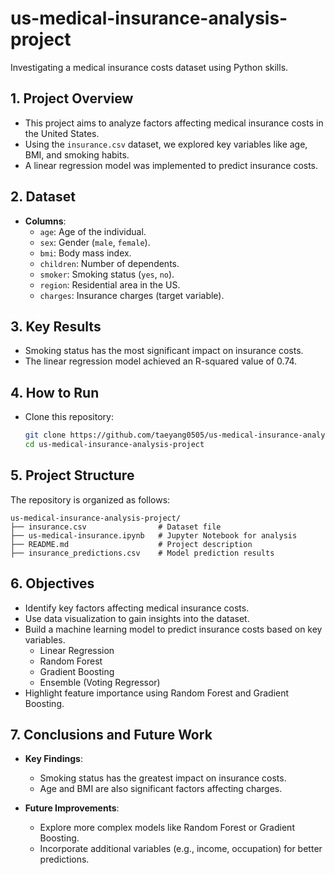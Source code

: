 # us-medical-insurance-analysis-project
Investigating a medical insurance costs dataset using Python skills.

## 1. Project Overview
- This project aims to analyze factors affecting medical insurance costs in the United States.
- Using the `insurance.csv` dataset, we explored key variables like age, BMI, and smoking habits.
- A linear regression model was implemented to predict insurance costs.

## 2. Dataset
- **Columns**:
  - `age`: Age of the individual.
  - `sex`: Gender (`male`, `female`).
  - `bmi`: Body mass index.
  - `children`: Number of dependents.
  - `smoker`: Smoking status (`yes`, `no`).
  - `region`: Residential area in the US.
  - `charges`: Insurance charges (target variable).

## 3. Key Results
- Smoking status has the most significant impact on insurance costs.
- The linear regression model achieved an R-squared value of 0.74.

## 4. How to Run
- Clone this repository:
  ```bash
  git clone https://github.com/taeyang0505/us-medical-insurance-analysis-project.git
  cd us-medical-insurance-analysis-project


## 5. Project Structure
The repository is organized as follows:

```
us-medical-insurance-analysis-project/
├── insurance.csv                # Dataset file
├── us-medical-insurance.ipynb   # Jupyter Notebook for analysis
├── README.md                    # Project description
├── insurance_predictions.csv    # Model prediction results
```

## 6. Objectives
- Identify key factors affecting medical insurance costs.
- Use data visualization to gain insights into the dataset.
- Build a machine learning model to predict insurance costs based on key variables.
  - Linear Regression
  - Random Forest
  - Gradient Boosting
  - Ensemble (Voting Regressor)
- Highlight feature importance using Random Forest and Gradient Boosting.

## 7. Conclusions and Future Work
- **Key Findings**:
  - Smoking status has the greatest impact on insurance costs.
  - Age and BMI are also significant factors affecting charges.

- **Future Improvements**:
  - Explore more complex models like Random Forest or Gradient Boosting.
  - Incorporate additional variables (e.g., income, occupation) for better predictions.
    
